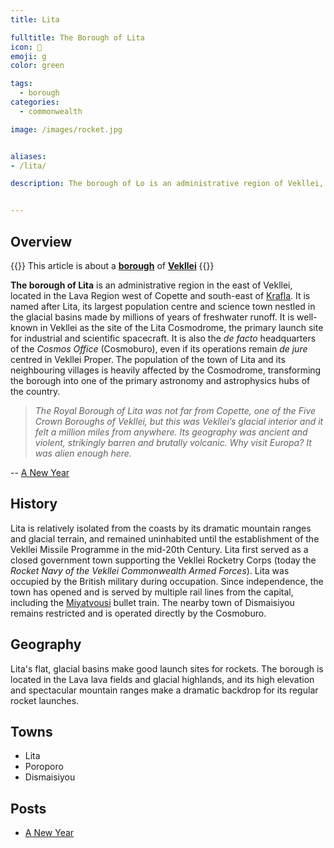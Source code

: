```yaml
---
title: Lita

fulltitle: The Borough of Lita
icon: 🚀
emoji: g
color: green

tags: 
  - borough
categories:
  - commonwealth

image: /images/rocket.jpg


aliases:
- /lita/

description: The borough of Lo is an administrative region of Vekllei, a utopian country created by Hobart Phillips.


---
```


## Overview

{{<note series>}}
 This article is about a [**borough**](/factbook/landscape/boroughs) of [**Vekllei**](/vekllei/)
{{</note>}}

**The borough of Lita** is an administrative region in the east of Vekllei, located in the Lava Region west of Copette and south-east of [Krafla](/factbook/landscape/boroughs/krafla/). It is named after Lita, its largest population centre and science town nestled in the glacial basins made by millions of years of freshwater runoff. It is well-known in Vekllei as the site of the Lita Cosmodrome, the primary launch site for industrial and scientific spacecraft. It is also the *de facto* headquarters of the *Cosmos Office* (Cosmoburo), even if its operations remain *de jure* centred in Vekllei Proper. The population of the town of Lita and its neighbouring villages is heavily affected by the Cosmodrome, transforming the borough into one of the primary astronomy and astrophysics hubs of the country.

>*The Royal Borough of Lita was not far from Copette, one of the Five Crown Boroughs of Vekllei, but this was Vekllei’s glacial interior and it felt a million miles from anywhere. Its geography was ancient and violent, strikingly barren and brutally volcanic. Why visit Europa? It was alien enough here.*

-- [A New Year](/posts/2021-01-5-rocket/)

## History

Lita is relatively isolated from the coasts by its dramatic mountain ranges and glacial terrain, and remained uninhabited until the establishment of the Vekllei Missile Programme in the mid-20th Century. Lita first served as a closed government town supporting the Vekllei Rocketry Corps (today the *Rocket Navy of the Vekllei Commonwealth Armed Forces*). Lita was occupied by the British military during occupation. Since independence, the town has opened and is served by multiple rail lines from the capital, including the [Miyatvousi](/factbook/landscape/boroughs/miyatvousi/) bullet train. The nearby town of Dismaisiyou remains restricted and is operated directly by the Cosmoburo.

## Geography

Lita's flat, glacial basins make good launch sites for rockets. The borough is located in the Lava lava fields and glacial highlands, and its high elevation and spectacular mountain ranges make a dramatic backdrop for its regular rocket launches.

## Towns
- Lita
- Poroporo
- Dismaisiyou

## Posts
- [A New Year](/posts/2021-01-5-rocket/)


